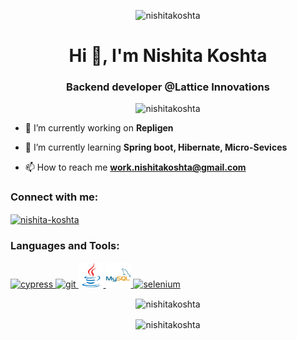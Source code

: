 <p align="center"> <img width="1100" height="250" src="https://github.com/nishitakoshta/nishitakoshta/assets/110012128/c3bdec57-5899-4420-8aa4-a141403afacc" alt="nishitakoshta" /> </p>
<h1 align="center">Hi 👋, I'm Nishita Koshta</h1>
<h3 align="center">Backend developer @Lattice Innovations</h3>
<img align="right" width="250" src="https://miro.medium.com/v2/resize:fit:1400/1*lhOax3cZATGZwEhG0uTYRA.gif" alt="">

<p align="center"> <img src="https://komarev.com/ghpvc/?username=nishitakoshta&label=Profile%20views&color=0e75b6&style=flat" alt="nishitakoshta" /> </p>

- 🔭 I’m currently working on **Repligen**

- 🌱 I’m currently learning **Spring boot, Hibernate, Micro-Sevices**

- 📫 How to reach me **work.nishitakoshta@gmail.com**

<h3 align="left">Connect with me:</h3>
<p align="left">
<a href="https://linkedin.com/in/nishita-koshta" target="blank"><img align="center" src="https://raw.githubusercontent.com/rahuldkjain/github-profile-readme-generator/master/src/images/icons/Social/linked-in-alt.svg" alt="nishita-koshta" height="30" width="40" /></a>
</p>

<h3 align="left">Languages and Tools:</h3>
<p align="left"> <a mx=3 href="https://www.cypress.io" target="_blank" rel="noreferrer"> <img src="https://raw.githubusercontent.com/simple-icons/simple-icons/6e46ec1fc23b60c8fd0d2f2ff46db82e16dbd75f/icons/cypress.svg" alt="cypress" width="40" height="40"/> </a> <a href="https://git-scm.com/" target="_blank" rel="noreferrer"> <img src="https://www.vectorlogo.zone/logos/git-scm/git-scm-icon.svg" alt="git" width="40" height="40"/> </a> <a href="https://www.java.com" target="_blank" rel="noreferrer"> <img src="https://raw.githubusercontent.com/devicons/devicon/master/icons/java/java-original.svg" alt="java" width="40" height="40"/> </a> <a href="https://www.mysql.com/" target="_blank" rel="noreferrer"> <img src="https://raw.githubusercontent.com/devicons/devicon/master/icons/mysql/mysql-original-wordmark.svg" alt="mysql" width="40" height="40"/> </a> <a href="https://www.selenium.dev" target="_blank" rel="noreferrer"> <img src="https://raw.githubusercontent.com/detain/svg-logos/780f25886640cef088af994181646db2f6b1a3f8/svg/selenium-logo.svg" alt="selenium" width="40" height="40"/> </a> </p>

<p align="center"><img align="center" src="https://github-readme-stats.vercel.app/api/top-langs?username=nishitakoshta&show_icons=true&locale=en&layout=compact" alt="nishitakoshta" /></p>

<p align="center"><img align="center" src="https://github-readme-streak-stats.herokuapp.com/?user=nishitakoshta&" alt="nishitakoshta" /></p>
